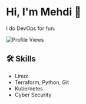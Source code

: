 <link rel="stylesheet" href="https://cdnjs.cloudflare.com/ajax/libs/font-awesome/6.0.0-beta3/css/all.min.css">

# Hi, I'm Mehdi 👋

I do DevOps for fun.

![Profile Views](https://komarev.com/ghpvc/?username=memor24&color=blue)

## 🛠 Skills

- Linux
- Terraform, Python, Git
- Kubernetes
- Cyber Security
